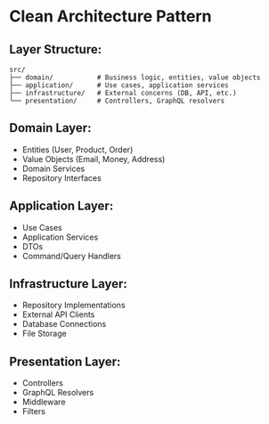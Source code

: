 # Clean Architecture Pattern

## Layer Structure:

```
src/
├── domain/           # Business logic, entities, value objects
├── application/      # Use cases, application services
├── infrastructure/   # External concerns (DB, API, etc.)
└── presentation/     # Controllers, GraphQL resolvers
```

## Domain Layer:
- Entities (User, Product, Order)
- Value Objects (Email, Money, Address)
- Domain Services
- Repository Interfaces

## Application Layer:
- Use Cases
- Application Services
- DTOs
- Command/Query Handlers

## Infrastructure Layer:
- Repository Implementations
- External API Clients
- Database Connections
- File Storage

## Presentation Layer:
- Controllers
- GraphQL Resolvers
- Middleware
- Filters
